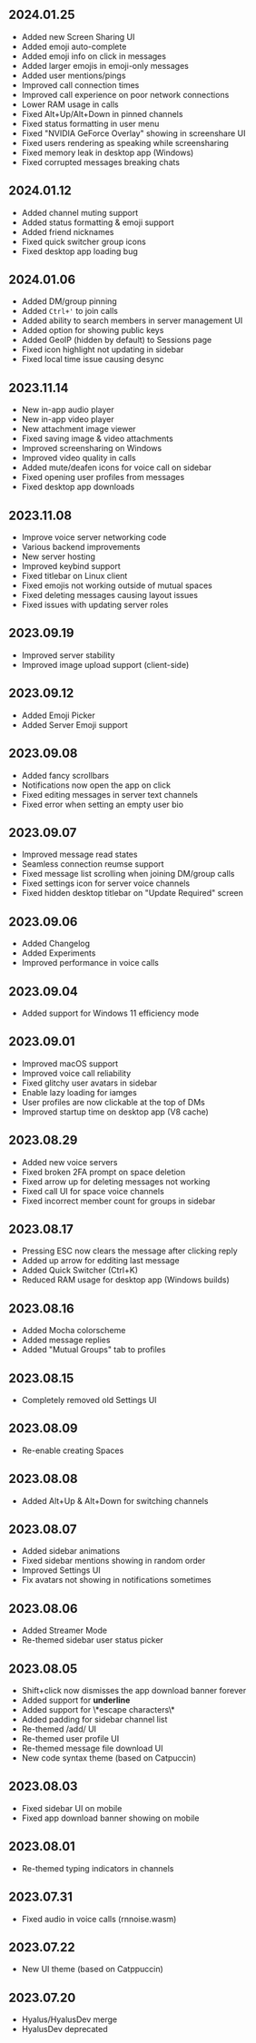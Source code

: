 ## 2024.01.25

- Added new Screen Sharing UI
- Added emoji auto-complete
- Added emoji info on click in messages
- Added larger emojis in emoji-only messages
- Added user mentions/pings
- Improved call connection times
- Improved call experience on poor network connections
- Lower RAM usage in calls
- Fixed Alt+Up/Alt+Down in pinned channels
- Fixed status formatting in user menu
- Fixed "NVIDIA GeForce Overlay" showing in screenshare UI
- Fixed users rendering as speaking while screensharing
- Fixed memory leak in desktop app (Windows)
- Fixed corrupted messages breaking chats

## 2024.01.12

- Added channel muting support
- Added status formatting & emoji support
- Added friend nicknames
- Fixed quick switcher group icons
- Fixed desktop app loading bug

## 2024.01.06

- Added DM/group pinning
- Added `Ctrl+'` to join calls
- Added ability to search members in server management UI
- Added option for showing public keys
- Added GeoIP (hidden by default) to Sessions page
- Fixed icon highlight not updating in sidebar
- Fixed local time issue causing desync

## 2023.11.14

- New in-app audio player
- New in-app video player
- New attachment image viewer
- Fixed saving image & video attachments
- Improved screensharing on Windows
- Improved video quality in calls
- Added mute/deafen icons for voice call on sidebar
- Fixed opening user profiles from messages
- Fixed desktop app downloads

## 2023.11.08

- Improve voice server networking code
- Various backend improvements
- New server hosting
- Improved keybind support
- Fixed titlebar on Linux client
- Fixed emojis not working outside of mutual spaces
- Fixed deleting messages causing layout issues
- Fixed issues with updating server roles

## 2023.09.19

- Improved server stability
- Improved image upload support (client-side)

## 2023.09.12

- Added Emoji Picker
- Added Server Emoji support

## 2023.09.08

- Added fancy scrollbars
- Notifications now open the app on click
- Fixed editing messages in server text channels
- Fixed error when setting an empty user bio

## 2023.09.07

- Improved message read states
- Seamless connection reumse support
- Fixed message list scrolling when joining DM/group calls
- Fixed settings icon for server voice channels
- Fixed hidden desktop titlebar on "Update Required" screen

## 2023.09.06

- Added Changelog
- Added Experiments
- Improved performance in voice calls

## 2023.09.04

- Added support for Windows 11 efficiency mode

## 2023.09.01

- Improved macOS support
- Improved voice call reliability
- Fixed glitchy user avatars in sidebar
- Enable lazy loading for iamges
- User profiles are now clickable at the top of DMs
- Improved startup time on desktop app (V8 cache)

## 2023.08.29

- Added new voice servers
- Fixed broken 2FA prompt on space deletion
- Fixed arrow up for deleting messages not working
- Fixed call UI for space voice channels
- Fixed incorrect member count for groups in sidebar

## 2023.08.17

- Pressing ESC now clears the message after clicking reply
- Added up arrow for edditing last message
- Added Quick Switcher (Ctrl+K)
- Reduced RAM usage for desktop app (Windows builds)

## 2023.08.16

- Added Mocha colorscheme
- Added message replies
- Added "Mutual Groups" tab to profiles

## 2023.08.15

- Completely removed old Settings UI

## 2023.08.09

- Re-enable creating Spaces

## 2023.08.08

- Added Alt+Up & Alt+Down for switching channels

## 2023.08.07

- Added sidebar animations
- Fixed sidebar mentions showing in random order
- Improved Settings UI
- Fix avatars not showing in notifications sometimes

## 2023.08.06

- Added Streamer Mode
- Re-themed sidebar user status picker

## 2023.08.05

- Shift+click now dismisses the app download banner forever
- Added support for **underline**
- Added support for \\\*escape characters\\\*
- Added padding for sidebar channel list
- Re-themed /add/<username> UI
- Re-themed user profile UI
- Re-themed message file download UI
- New code syntax theme (based on Catpuccin)

## 2023.08.03

- Fixed sidebar UI on mobile
- Fixed app download banner showing on mobile

## 2023.08.01

- Re-themed typing indicators in channels

## 2023.07.31

- Fixed audio in voice calls (rnnoise.wasm)

## 2023.07.22

- New UI theme (based on Catppuccin)

## 2023.07.20

- Hyalus/HyalusDev merge
- HyalusDev deprecated
